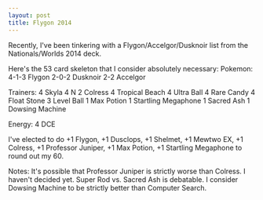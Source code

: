 ```yaml
---
layout: post
title: Flygon 2014
---
```

Recently, I've been tinkering with a Flygon/Accelgor/Dusknoir list from the Nationals/Worlds 2014 deck.

Here's the 53 card skeleton that I consider absolutely necessary:
Pokemon:
4-1-3 Flygon
2-0-2 Dusknoir
2-2 Accelgor

Trainers:
4 Skyla
4 N
2 Colress
4 Tropical Beach
4 Ultra Ball
4 Rare Candy
4 Float Stone
3 Level Ball
1 Max Potion
1 Startling Megaphone
1 Sacred Ash
1 Dowsing Machine

Energy:
4 DCE

I've elected to do +1 Flygon, +1 Dusclops, +1 Shelmet, +1 Mewtwo EX, +1 Colress, +1 Professor Juniper, +1 Max Potion, +1 Startling Megaphone to round out my 60.

Notes: 
It's possible that Professor Juniper is strictly worse than Colress. I haven't decided yet.
Super Rod vs. Sacred Ash is debatable.
I consider Dowsing Machine to be strictly better than Computer Search.
